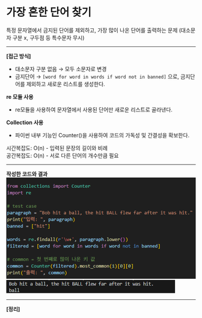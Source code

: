 # 가장 흔한 단어 찾기
특정 문자열에서 금지된 단어를 제외하고, 가장 많이 나온 단어를 출력하는 문제
(대소문자 구분 x, 구두점 등 특수문자 무시)

---

**[접근 방식]**
- 대소문자 구분 없음 → 모두 소문자로 변경<br>
- 금지단어 → `[word for word in words if word not in banned]` 으로, 금지단어를 제외하고 새로운 리스트를 생성한다.<br>

**re 모듈 사용**
- re모듈을 사용하여 문자열에서 사용된 단어만 새로운 리스트로 골라낸다.

**Collection 사용**
- 파이썬 내부 기능인 Counter()을 사용하여 코드의 가독성 및 간결성을 확보한다.

시간복잡도: O(n) - 입력된 문장의 길이와 비례<br>
공간복잡도: O(n) - 서로 다른 단어의 개수만큼 필요<br>

---

**작성한 코드와 결과**<br>
<img src="./images/code.png"/><br>
<img src="./images/result.png"/>

---

**[정리]**
